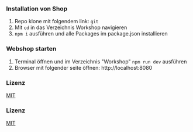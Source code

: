 ### Installation von Shop
1. Repo klone mit folgendem link: ```git ```
2. Mit ```cd``` in das Verzeichnis Workshop navigieren
3. ```npm i``` ausführen und alle Packages im package.json installieren

### Webshop starten
1. Terminal öffnen und im Verzeichnis "Workshop" ```npm run dev``` ausführen
2. Browser mit folgender seite öffnen: http://localhost:8080 

### Lizenz
[MIT](https://github.com/rollup/rollup/blob/master/LICENSE.md)

### Lizenz
[MIT](https://github.com/rollup/rollup/blob/master/LICENSE.md)
